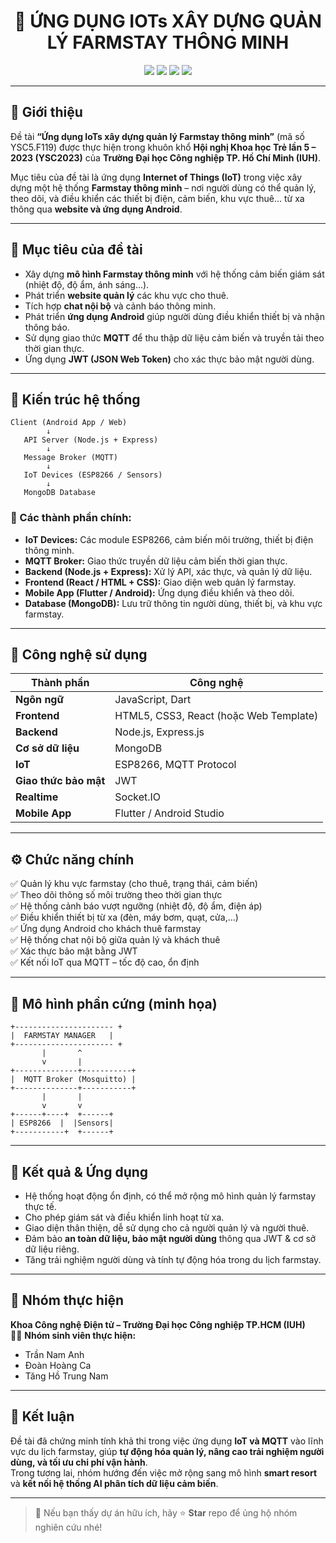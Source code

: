 <h1 align="center">🌿 ỨNG DỤNG IOTs XÂY DỰNG QUẢN LÝ FARMSTAY THÔNG MINH</h1>

<p align="center">
  <img src="https://img.shields.io/badge/IoT-Internet%20of%20Things-blue?logo=arduino&logoColor=white"/>
  <img src="https://img.shields.io/badge/MQTT-Protocol-orange?logo=raspberrypi&logoColor=white"/>
  <img src="https://img.shields.io/badge/MongoDB-Database-green?logo=mongodb&logoColor=white"/>
  <img src="https://img.shields.io/badge/Node.js-Backend-success?logo=node.js&logoColor=white"/>
</p>

---

## 📖 Giới thiệu

Đề tài **“Ứng dụng IoTs xây dựng quản lý Farmstay thông minh”** (mã số YSC5.F119) được thực hiện trong khuôn khổ **Hội nghị Khoa học Trẻ lần 5 – 2023 (YSC2023)** của **Trường Đại học Công nghiệp TP. Hồ Chí Minh (IUH)**.  

Mục tiêu của đề tài là ứng dụng **Internet of Things (IoT)** trong việc xây dựng một hệ thống **Farmstay thông minh** – nơi người dùng có thể quản lý, theo dõi, và điều khiển các thiết bị điện, cảm biến, khu vực thuê... từ xa thông qua **website và ứng dụng Android**.  

---

## 🎯 Mục tiêu của đề tài

- Xây dựng **mô hình Farmstay thông minh** với hệ thống cảm biến giám sát (nhiệt độ, độ ẩm, ánh sáng...).
- Phát triển **website quản lý** các khu vực cho thuê.
- Tích hợp **chat nội bộ** và cảnh báo thông minh.
- Phát triển **ứng dụng Android** giúp người dùng điều khiển thiết bị và nhận thông báo.
- Sử dụng giao thức **MQTT** để thu thập dữ liệu cảm biến và truyền tải theo thời gian thực.
- Ứng dụng **JWT (JSON Web Token)** cho xác thực bảo mật người dùng.

---

## 🧱 Kiến trúc hệ thống

```
Client (Android App / Web) 
        ↓
   API Server (Node.js + Express)
        ↓
   Message Broker (MQTT)
        ↓
   IoT Devices (ESP8266 / Sensors)
        ↓
   MongoDB Database
```

### 🔹 Các thành phần chính:
- **IoT Devices:** Các module ESP8266, cảm biến môi trường, thiết bị điện thông minh.  
- **MQTT Broker:** Giao thức truyền dữ liệu cảm biến thời gian thực.  
- **Backend (Node.js + Express):** Xử lý API, xác thực, và quản lý dữ liệu.  
- **Frontend (React / HTML + CSS):** Giao diện web quản lý farmstay.  
- **Mobile App (Flutter / Android):** Ứng dụng điều khiển và theo dõi.  
- **Database (MongoDB):** Lưu trữ thông tin người dùng, thiết bị, và khu vực farmstay.  

---

## 🧠 Công nghệ sử dụng

| Thành phần | Công nghệ |
|-------------|------------|
| **Ngôn ngữ** | JavaScript, Dart |
| **Frontend** | HTML5, CSS3, React (hoặc Web Template) |
| **Backend** | Node.js, Express.js |
| **Cơ sở dữ liệu** | MongoDB |
| **IoT** | ESP8266, MQTT Protocol |
| **Giao thức bảo mật** | JWT |
| **Realtime** | Socket.IO |
| **Mobile App** | Flutter / Android Studio |

---

## ⚙️ Chức năng chính

✅ Quản lý khu vực farmstay (cho thuê, trạng thái, cảm biến)  
✅ Theo dõi thông số môi trường theo thời gian thực  
✅ Hệ thống cảnh báo vượt ngưỡng (nhiệt độ, độ ẩm, điện áp)  
✅ Điều khiển thiết bị từ xa (đèn, máy bơm, quạt, cửa,...)  
✅ Ứng dụng Android cho khách thuê farmstay  
✅ Hệ thống chat nội bộ giữa quản lý và khách thuê  
✅ Xác thực bảo mật bằng JWT  
✅ Kết nối IoT qua MQTT – tốc độ cao, ổn định  

---

## 📸 Mô hình phần cứng (minh họa)

```
+---------------------- +
|  FARMSTAY MANAGER   |
+---------------------- +
       |       ^
       v       |
+--------------+-----------+
|  MQTT Broker (Mosquitto) |
+--------------+-----------+
       |       |
       v       v
+------+----+  +------+
| ESP8266  |  |Sensors|
+-----------+  +------+
```

---

## 🚀 Kết quả & Ứng dụng

- Hệ thống hoạt động ổn định, có thể mở rộng mô hình quản lý farmstay thực tế.  
- Cho phép giám sát và điều khiển linh hoạt từ xa.  
- Giao diện thân thiện, dễ sử dụng cho cả người quản lý và người thuê.  
- Đảm bảo **an toàn dữ liệu, bảo mật người dùng** thông qua JWT & cơ sở dữ liệu riêng.  
- Tăng trải nghiệm người dùng và tính tự động hóa trong du lịch farmstay.  

---

## 🧩 Nhóm thực hiện

**Khoa Công nghệ Điện tử – Trường Đại học Công nghiệp TP.HCM (IUH)**  
👨‍💻 **Nhóm sinh viên thực hiện:**
- Trần Nam Anh  
- Đoàn Hoàng Ca  
- Tăng Hồ Trung Nam  

---

## 🏁 Kết luận

Đề tài đã chứng minh tính khả thi trong việc ứng dụng **IoT và MQTT** vào lĩnh vực du lịch farmstay, giúp **tự động hóa quản lý, nâng cao trải nghiệm người dùng, và tối ưu chi phí vận hành**.  
Trong tương lai, nhóm hướng đến việc mở rộng sang mô hình **smart resort** và **kết nối hệ thống AI phân tích dữ liệu cảm biến**.

---

> 💬 Nếu bạn thấy dự án hữu ích, hãy ⭐ **Star** repo để ủng hộ nhóm nghiên cứu nhé!
